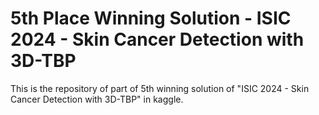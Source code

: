 # 5th Place Winning Solution - ISIC 2024 - Skin Cancer Detection with 3D-TBP
This is the repository of part of 5th winning solution of "ISIC 2024 - Skin Cancer Detection with 3D-TBP" in kaggle.

